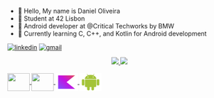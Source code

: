 - 👋 Hello, My name is Daniel Oliveira
- 🏫 Student at 42 Lisbon
- 🏢 Android developer at @Critical Techworks by BMW
- 🌱 Currently learning C, C++, and Kotlin for Android development

[![linkedin](https://img.shields.io/badge/linkedin-0A66C2?style=for-the-badge&logo=linkedin&logoColor=white)](https://www.linkedin.com/in/daniel-oliveira-7085a37a/)
[![gmail](https://img.shields.io/badge/Gmail-D14836?style=for-the-badge&logo=gmail&logoColor=white)](mailto:dtoliverbr@gmail.com)
<div align="center">
  <a href="https://github.com/Daniel-0liver">
  <img height="180em" src="https://github-readme-stats.vercel.app/api?username=Daniel-0liver&show_icons=true&theme=aura&include_all_commits=true&count_private=true"/>
  <img height="180em" src="https://github-readme-stats.vercel.app/api/top-langs/?username=Daniel-0liver&layout=compact&langs_count=7&theme=aura"/>
</div>

<div style="display: inline_block"><br>
  <img align="center" height="40" width="50" src="https://cdn.jsdelivr.net/gh/devicons/devicon/icons/c/c-original.svg">
  <img align="center" height="40" width="50" src="https://github.com/isocpp/logos/blob/master/cpp_logo.svg">
  <img align="center" height="40" width="50" src="https://github.com/devicons/devicon/blob/v2.16.0/icons/kotlin/kotlin-original.svg">
  <img align="center" height="40" width="50" src="https://github.com/devicons/devicon/blob/v2.16.0/icons/android/android-original.svg">
</div